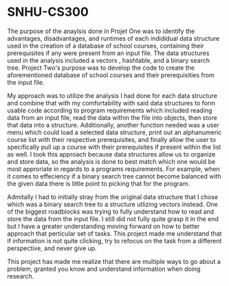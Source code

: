 # SNHU-CS300

The purpose of the anaylsis done in Projet One was to identify the advantages, disadvantages, and runtimes of each indididual data structure used in the creation of a database of school courses, containing their prerequisites if any were present from an input file. The data structures used in the analysis included a vectors , hashtable, and a binary search tree. Project Two's purpose was to develop the code to create the aforementioned database of school courses and their prerequisities from the input file.
 
My approach was to utilize the analysis I had done for each data structure and combine that with my comfortability with said data structures to form usable code according to program requirements which included reading data from an input file, read the data within the file into objects, then store that data into a structure. Additionally, another function needed was a user menu which could load a selected data structure, print out an alphanumeric course list with their respective prerequisites, and finally allow the user to specifically pull up a course with their prerequisites if present within the list as well. I took this approach because data structures allow us to organize and store data, so the analysis is done to best match which one would be most approriate in regards to a programs requirements. For example, when it comes to effeciency if a binary search tree cannot become balanced with the given data there is little point to picking that for the program.

Admitally I had to initially stray from the original data structure that I chose which was a binary search tree to a structure utlizing vectors instead. One of the biggest roadblocks was trying to fully understand how to read and store the data from the input file. I still did not fully quite grasp it in the end but I have a greater understanding moving forward on how to better approach that perticular set of tasks. This project made me understand that if information is not quite clicking, try to refocus on the task from a different perspective, and never give up.

This project has made me realize that there are multiple ways to go about a problem, granted you know and understand information when doing research. 


 
